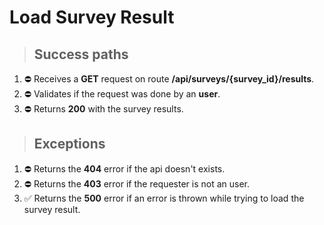 # Load Survey Result

> ## Success paths

1. ⛔ Receives a **GET** request on route **/api/surveys/{survey_id}/results**.
2. ⛔ Validates if the request was done by an **user**.
3. ⛔ Returns **200** with the survey results.

> ## Exceptions

1. ⛔ Returns the **404** error if the api doesn't exists.
2. ⛔ Returns the **403** error if the requester is not an user.
3. ✅ Returns the **500** error if an error is thrown while trying to load the survey result.

